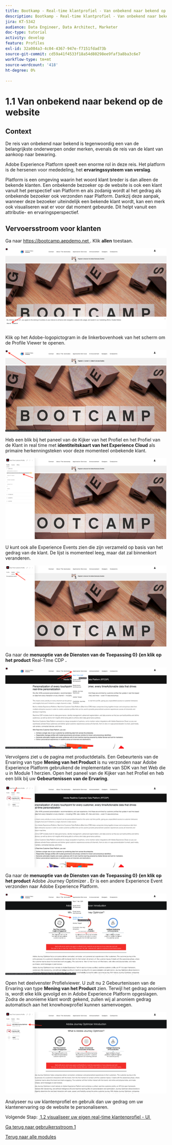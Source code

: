 ```yaml
---
title: Bootkamp - Real-time klantprofiel - Van onbekend naar bekend op de website
description: Bootkamp - Real-time klantprofiel - Van onbekend naar bekend op de website
jira: KT-5342
audience: Data Engineer, Data Architect, Marketer
doc-type: tutorial
activity: develop
feature: Profiles
exl-id: 32a084a3-4c04-4367-947e-f7151fdad73b
source-git-commit: cd59a41f4533f18a54d80298ee9faf3a8ba3c6e7
workflow-type: tm+mt
source-wordcount: '418'
ht-degree: 0%

---
```


# 1.1 Van onbekend naar bekend op de website

## Context

De reis van onbekend naar bekend is tegenwoordig een van de belangrijkste onderwerpen onder merken, evenals de reis van de klant van aankoop naar bewaring.

Adobe Experience Platform speelt een enorme rol in deze reis. Het platform is de hersenen voor mededeling, het **ervaringssysteem van verslag**.

Platform is een omgeving waarin het woord klant breder is dan alleen de bekende klanten. Een onbekende bezoeker op de website is ook een klant vanuit het perspectief van Platform en als zodanig wordt al het gedrag als onbekende bezoeker ook verzonden naar Platform. Dankzij deze aanpak, wanneer deze bezoeker uiteindelijk een bekende klant wordt, kan een merk ook visualiseren wat er voor dat moment gebeurde. Dit helpt vanuit een attributie- en ervaringsperspectief.

## Vervoersstroom voor klanten

Ga naar [&#x200B; https://bootcamp.aepdemo.net &#x200B;](https://publish9122.adobedemo.com/content/aep-bootcamp-experience/language-masters/en.html). Klik **allen** toestaan.

![&#x200B; DSN &#x200B;](./images/web8.png)

Klik op het Adobe-logopictogram in de linkerbovenhoek van het scherm om de Profile Viewer te openen.

![&#x200B; Demo &#x200B;](./images/pv1.png)

Heb een blik bij het paneel van de Kijker van het Profiel en het Profiel van de Klant in real time met **identiteitskaart van het Experience Cloud** als primaire herkenningsteken voor deze momenteel onbekende klant.

![&#x200B; Demo &#x200B;](./images/pv2.png)

U kunt ook alle Experience Events zien die zijn verzameld op basis van het gedrag van de klant. De lijst is momenteel leeg, maar dat zal binnenkort veranderen.

![&#x200B; Demo &#x200B;](./images/pv3.png)

Ga naar de **menuoptie van de Diensten van de Toepassing 0&rbrace; &lbrace;en klik op het product** Real-Time CDP **.**

![&#x200B; Demo &#x200B;](./images/pv4.png)

Vervolgens ziet u de pagina met productdetails. Een Gebeurtenis van de Ervaring van type **Mening van het Product** is nu verzonden naar Adobe Experience Platform gebruikend de implementatie van SDK van het Web die u in Module 1 herzien. Open het paneel van de Kijker van het Profiel en heb een blik bij uw **Gebeurtenissen van de Ervaring**.

![&#x200B; Demo &#x200B;](./images/pv5.png)

Ga naar de **menuoptie van de Diensten van de Toepassing 0&rbrace; &lbrace;en klik op het product** Adobe Journey Optimizer **.** Er is een andere Experience Event verzonden naar Adobe Experience Platform.

![&#x200B; Demo &#x200B;](./images/pv7.png)

Open het deelvenster Profielviewer. U zult nu 2 Gebeurtenissen van de Ervaring van type **Mening van het Product** zien. Terwijl het gedrag anoniem is, wordt elke klik gevolgd en in Adobe Experience Platform opgeslagen. Zodra de anonieme klant wordt gekend, zullen wij al anoniem gedrag automatisch aan het knowhowprofiel kunnen samenvoegen.

![&#x200B; Demo &#x200B;](./images/pv8.png)

Analyseer nu uw klantenprofiel en gebruik dan uw gedrag om uw klantenervaring op de website te personaliseren.

Volgende Stap: [&#x200B; 1.2 visualiseer uw eigen real-time klantenprofiel - UI &#x200B;](./ex2.md)

[Ga terug naar gebruikersstroom 1](./uc1.md)

[Terug naar alle modules](../../overview.md)
